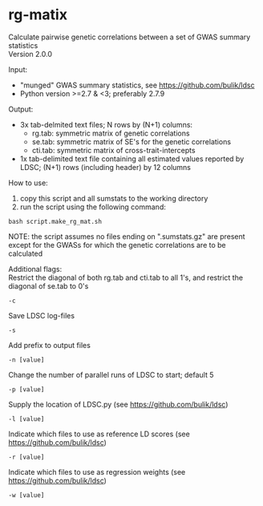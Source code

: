 # rg-matix
Calculate pairwise genetic correlations between a set of GWAS summary statistics  
Version 2.0.0  

Input:  
  - "munged" GWAS summary statistics, see https://github.com/bulik/ldsc  
  - Python version >=2.7 & <3; preferably 2.7.9  

Output:  
 - 3x tab-delmited text files; N rows by (N+1) columns:  
   - rg.tab:  symmetric matrix of genetic correlations  
   - se.tab:  symmetric matrix of SE's for the genetic correlations  
   - cti.tab: symmetric matrix of cross-trait-intercepts  
 - 1x tab-delimited text file containing all estimated values reported by LDSC; (N+1) rows (including header) by 12 columns  

How to use:  
 1) copy this script and all sumstats to the working directory  
 2) run the script using the following command:  
 ```
 bash script.make_rg_mat.sh
 ```  

NOTE: the script assumes no files ending on ".sumstats.gz" are present except for the GWASs for which the genetic correlations are to be calculated

Additional flags:  
Restrict the diagonal of both rg.tab and cti.tab to all 1's, and restrict the diagonal of se.tab to 0's
```
-c
```
Save LDSC log-files
```
-s
```
Add prefix to output files
```
-n [value]
```
Change the number of parallel runs of LDSC to start; default 5
```
-p [value]
```
Supply the location of LDSC.py (see https://github.com/bulik/ldsc)
```
-l [value]
```
Indicate which files to use as reference LD scores (see https://github.com/bulik/ldsc)
```
-r [value]
```
Indicate which files to use as regression weights (see https://github.com/bulik/ldsc)
```
-w [value]
```

